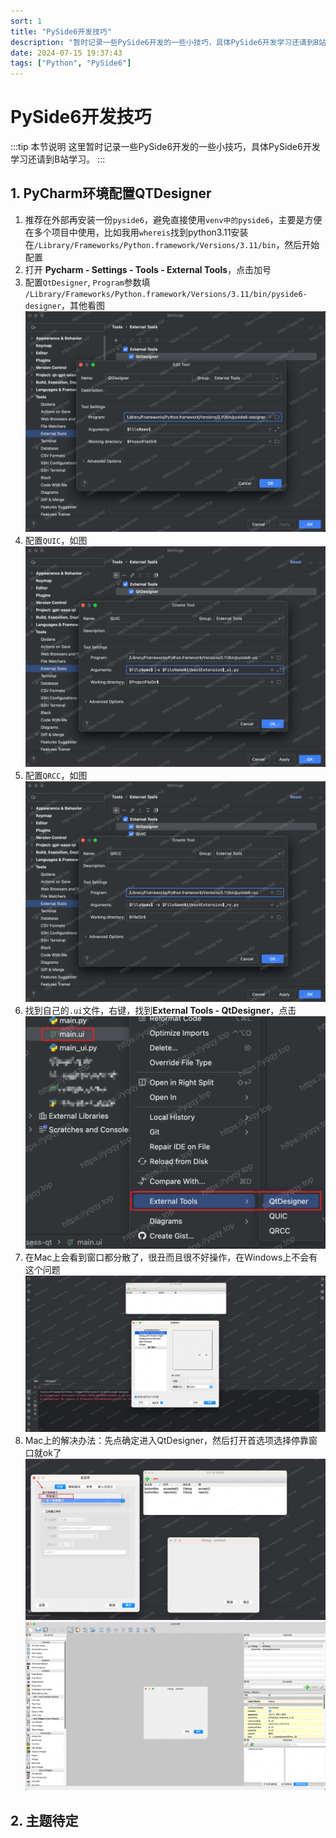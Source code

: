 ```yaml
---
sort: 1
title: "PySide6开发技巧"
description: "暂时记录一些PySide6开发的一些小技巧，具体PySide6开发学习还请到B站学习"
date: 2024-07-15 19:37:43
tags: ["Python", "PySide6"]
---
```


# PySide6开发技巧

:::tip 本节说明
这里暂时记录一些PySide6开发的一些小技巧，具体PySide6开发学习还请到B站学习。
:::

## 1. PyCharm环境配置QTDesigner

1. 推荐在外部再安装一份`pyside6`，避免直接使用`venv中的pyside6`，主要是方便在多个项目中使用，比如我用`whereis`找到python3.11安装在`/Library/Frameworks/Python.framework/Versions/3.11/bin`，然后开始配置
2. 打开 **Pycharm - Settings - Tools - External Tools**，点击加号
3. 配置`QtDesigner`, `Program`参数填 `/Library/Frameworks/Python.framework/Versions/3.11/bin/pyside6-designer`，其他看图
![img](./1721043463.png)
4. 配置`QUIC`，如图
![img](./1721043464.png)
4. 配置`QRCC`，如图
![img](./1721043465.png)
5. 找到自己的`.ui`文件，右键，找到**External Tools - QtDesigner**，点击
![img](./1721043466.png)
6. 在Mac上会看到窗口都分散了，很丑而且很不好操作，在Windows上不会有这个问题
![img](./1721043467.png)
7. Mac上的解决办法：先点确定进入QtDesigner，然后打开首选项选择停靠窗口就ok了
![img](./1721043468.png)
![img](./1721043469.png)

## 2. 主题待定